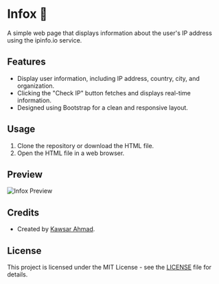# Infox 🦊

A simple web page that displays information about the user's IP address using the ipinfo.io service.

## Features

- Display user information, including IP address, country, city, and organization.
- Clicking the "Check IP" button fetches and displays real-time information.
- Designed using Bootstrap for a clean and responsive layout.

## Usage

1. Clone the repository or download the HTML file.
2. Open the HTML file in a web browser.

## Preview

![Infox Preview](infox-preview.png)

## Credits

- Created by [Kawsar Ahmad](https://github.com/KawsarAhmad43).

## License

This project is licensed under the MIT License - see the [LICENSE](LICENSE) file for details.
